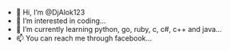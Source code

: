 - 👋 Hi, I’m @DjAlok123
- 👀 I’m interested in coding...
- 🌱 I’m currently learning python, go, ruby, c, c#, c++ and java...
- 📫 You can reach me through facebook...

<!---
DjAlok123/DjAlok123 is a ✨ special ✨ repository because its `README.md` (this file) appears on your GitHub profile.
You can click the Preview link to take a look at your changes.
--->
